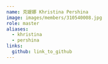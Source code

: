 ```yaml
---
name: 克媞娜 Khristina Pershina 
image: images/members/310540008.jpg 
role: master
aliases:
  - khristina
  - pershina
links:
  github: link_to_github 
---
```

